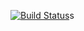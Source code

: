 [![Build Status](https://img.shields.io/discord/671762839840489472?color=blue&label=chat&logoColor=blue)](https://dsc.gg/mrnoobers)s